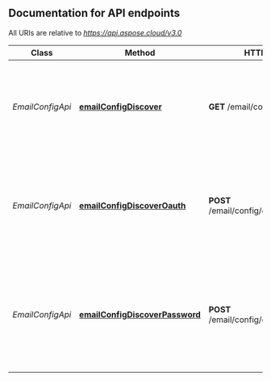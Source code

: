

## Documentation for API endpoints

All URIs are relative to *https://api.aspose.cloud/v3.0*

Class | Method | HTTP request | Description
------------ | ------------- | ------------- | -------------
*EmailConfigApi* | [**emailConfigDiscover**](EmailConfigApi.md#emailconfigdiscover) | **GET** /email/config/discover | Discover email accounts by email address. Does not validate discovered accounts.             
*EmailConfigApi* | [**emailConfigDiscoverOauth**](EmailConfigApi.md#emailconfigdiscoveroauth) | **POST** /email/config/discover/oauth | Discover email accounts by email address. Validates discovered accounts using OAuth 2.0.             
*EmailConfigApi* | [**emailConfigDiscoverPassword**](EmailConfigApi.md#emailconfigdiscoverpassword) | **POST** /email/config/discover/password | Discover email accounts by email address. Validates discovered accounts using login and password.             


    
